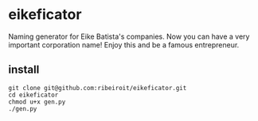 eikeficator
===========

Naming generator for Eike Batista's companies. Now you can have a very important corporation name! Enjoy this and be a famous entrepreneur.

install
-------

	git clone git@github.com:ribeiroit/eikeficator.git
	cd eikeficator
	chmod u+x gen.py
	./gen.py


